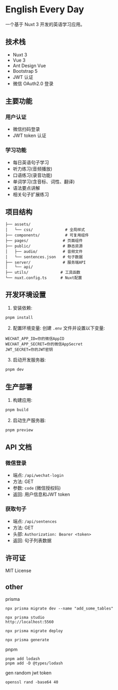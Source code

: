 # English Every Day

一个基于 Nuxt 3 开发的英语学习应用。

## 技术栈

- Nuxt 3
- Vue 3
- Ant Design Vue
- Bootstrap 5
- JWT 认证
- 微信 OAuth2.0 登录

## 主要功能

### 用户认证
- 微信扫码登录
- JWT token 认证

### 学习功能
- 每日英语句子学习
- 听力练习(音频播放)
- 口语练习(录音功能)
- 单词学习(含音标、词性、翻译)
- 语法要点讲解
- 相关句子扩展练习

## 项目结构

```
├── assets/
│   └── css/              # 全局样式
├── components/           # 可复用组件
├── pages/               # 页面组件
├── public/              # 静态资源
│   ├── audio/           # 音频文件
│   └── sentences.json   # 句子数据
├── server/              # 服务端API
│   └── api/            
├── utils/              # 工具函数
└── nuxt.config.ts      # Nuxt配置
```

## 开发环境设置

1. 安装依赖:

```bash
pnpm install
```

2. 配置环境变量:
创建 `.env` 文件并设置以下变量:

```
WECHAT_APP_ID=你的微信AppID
WECHAT_APP_SECRET=你的微信AppSecret
JWT_SECRET=你的JWT密钥
```

3. 启动开发服务器:
```bash
pnpm dev
```

## 生产部署

1. 构建应用:
```bash
pnpm build
```

2. 启动生产服务器:
```bash
pnpm preview
```

## API 文档

### 微信登录
- 端点: `/api/wechat-login`
- 方法: GET
- 参数: `code` (微信授权码)
- 返回: 用户信息和JWT token

### 获取句子
- 端点: `/api/sentences`
- 方法: GET
- 头部: `Authorization: Bearer <token>`
- 返回: 句子列表数据

## 许可证

MIT License

## other

prisma

    npx prisma migrate dev --name "add_some_tables"

    npx prisma studio
    http://localhost:5560

    npx prisma migrate deploy

    npx prisma generate

pnpm

    pnpm add lodash
    pnpm add -D @types/lodash

gen random jwt token

    openssl rand -base64 40
